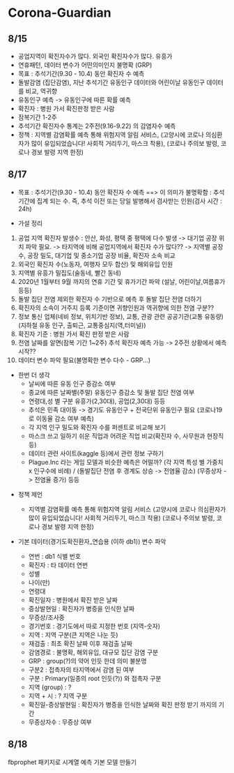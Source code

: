 # Corona-Guardian

## 8/15
- 공업지역이 확진자수가 많다. 외국인 확진자수가 많다. 유흥가
- 연휴패턴, 데이터 변수가 어떤의미인지 불명확 (GRP)
- 목표 : 추석기간(9.30 - 10.4) 동안 확진자 수 예측
- 돌발감염 (집단감염), 지난 추석기간 유동인구 데이터와 어린이날 유동인구 데이터를 비교, 역귀향
- 유동인구 예측 -> 유동인구에 따른 확률 예측
- 확진자 : 병원 가서 확진판정 받은 사람
- 잠복기간 1-2주
- 추석기간 확진자수 통계는 2주전(9.16-9.22) 의 감염자수 예측
- 정책 : 지역별 감염확률 예측 통해 위험지역 알림 서비스, (고양시에 코로나 의심환자가 많이 유입되었습니다! 사회적 거리두기, 마스크 착용), (코로나 주의보 발령, 코로나 경보 발령 지역 한정)

## 8/17
- 목표 : 추석기간(9.30 - 10.4) 동안 확진자 수 예측 ==> 이 의미가 불명확함 : 추석기간에 집계 되는 수. 즉, 추석 이전 또는 당일 발병해서 검사받는 인원(검사 시간 : 24h)  

- 가설 정리 
1. 공업 지역 확진자 발생수 : 안산, 화성, 평택 중 평택에 다수 발생
   -> 대기업 공장 위치 파악 필요. 
   -> 타지역에 비해 공업지역에서 확진자 수가 많다?? 
   -> 지역별 공장 수, 공장 밀도, 대기업 및 중소기업 공장 비율, 확진자 소속 비교
2. 외국인 확진자 수(노동자, 여행자 모두 합산) 및 해외유입 인원 
3. 지역별 유흥가 밀집도(술동네, 빨간 동네)
4. 2020년 1월부터 9월 까지의 연휴 기간 및 휴가기간 파악
   (설날, 어린이날,여름휴가 등등) 
5. 돌발 집단 전염 제외한 확진자 수 기반으로 예측 후 돌발 집단 전염 더하기
6. 확진자의 소속이 거주지 등록 기준이면 귀향인원과 역귀향에 의한 전염 구분??  
7. 정보 통신 업체(네비 정보, 위치기반 정보), 
   교통, 관광 관련 공공기관(교통 유동량)
    (지하철 유동 인구, 출퇴근, 교통중심지(역,터미널))
8. 확진자 기준 : 병원 가서 확진 판정 받은 사람
9. 전염 날짜를 알면(잠복 기간 1~2주) 추석 확진자 예측 가능
   -> 2주전 상황에서 예측 시작?? 
10. 데이터 변수 파악 필요(불명확한 변수 다수 - GRP...)

* 한번 더 생각
  - 날씨에 따른 유동 인구 증감소 여부
  - 종교에 따른 날짜별(주말) 유동인구 증감소 및 돌발 집단 전염 여부
  - 연령대,성 별 구분 유흥가(2,30대), 공업(2,30대) 등등
  - 추석은 민족 대이동 -> 경기도 유동인구 + 전국단위 유동인구 필요 (코로나19로 이동율 감소 여부 예측)
  - 각 지역 인구 밀도와 확진자 수를 퍼센트로 비교해 보기
  - 마스크 쓰고 일하기 쉬운 직업과 어려운 직업 비교(확진자 수, 사무원과 현장직 등) 
  - 데이터 관련 사이트(kaggle 등)에서 관련 정보 구하기
  - Plague.Inc 라는 게임 모델과 비슷한 예측은 어떨까? (각 지역 특성 별 가중치 x 인구수에 비례) / (돌발집단 전염 후 경계도 상승 ->  전염율 감소) (무증상자 -> 전염율 증가) 등등

- 정책 제언  
  - 지역별 감염확률 예측 통해 위험지역 알림 서비스 (고양시에 코로나 의심환자가 많이 유입되었습니다! 사회적 거리두기, 마스크 착용) (코로나 주의보 발령, 코로나 경보 발령 지역 한정)

- 기본 데이터(경기도확진환자_연습용 (이하 db1)) 변수 파악
  - 연번	: db1 식별 번호
  - 확진자 : 타 데이터 연번	
  - 성별
  - 나이(만)	
  - 연령대	
  - 확진일자 : 병원에서 확진 받은 날짜	
  - 증상발현일 : 확진자가 병증을 인식한 날짜	
  - 무증상/조사중	
  - 경기번호 : 경기도에서 따로 지정한 번호 (지역-숫자)	
  - 지역 : 지역 구분(큰 지역은 나눈 듯)	
  - 재검출 : 최초 확진 날짜 이후 재검출 날짜	
  - 감염경로 : 불명확, 해외유입, 대규모 집단 감염 구분	
  - GRP	: group(?)의 약어 인듯 한데 의미 불분명
  - 구분2 : 접촉자의 타지역에서 감염 된 여부	
  - 구분 : Primary(일종의 root 인듯(?)) 와 접촉자 구분	
  - 지역 (group) : ?
  - 지역 + 시 : ? 지역 구분
  - 확진일-증상발현일 : 확진자가 병증을 인식한 날짜와 확진 판정 받기 까지의 기간
  - 무증상자수 : 무증상 여부

## 8/18
fbprophet 패키지로 시계열 예측 기본 모델 만들기
